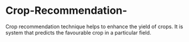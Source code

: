 # Crop-Recommendation-
Crop recommendation technique helps to enhance the yield of crops. It is system that predicts the favourable crop in a particular field. 
